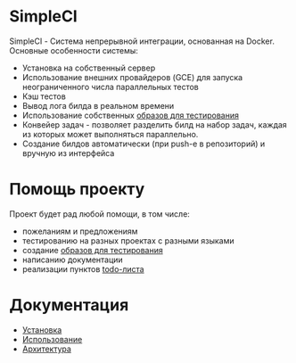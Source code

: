 # SimpleCI


SimpleCI - Система непрерывной интеграции, основанная на Docker. Основные особенности системы:
- Установка на собственный сервер
- Использование внешних провайдеров (GCE) для запуска неограниченного числа параллельных тестов
- Кэш тестов
- Вывод лога билда в реальном времени
- Использование собственных [образов для тестирования](https://github.com/simpleci/simpleci/wiki/Testing-Images)
- Конвейер задач - позволяет разделить билд на набор задач, каждая из которых может выполняться параллельно.
- Создание билдов автоматически (при push-е в репозиторий) и вручную из интерфейса

# Помощь проекту
Проект будет рад любой помощи, в том числе:
- пожеланиям и предложениям
- тестированию на разных проектах с разными языками
- создание [образов для тестирования](https://github.com/simpleci/simpleci/wiki/Testing-Images)
- написанию документации
- реализации пунктов [todo-листа](https://github.com/simpleci/simpleci/wiki/Todo)

# Документация

- [Установка](https://github.com/simpleci/simpleci/wiki/Install)
- [Использование](https://github.com/simpleci/simpleci/wiki/Config)   
- [Архитектура](https://github.com/simpleci/simpleci/wiki/Architecture)




